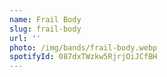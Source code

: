```yaml
---
name: Frail Body
slug: frail-body
url: ''
photo: /img/bands/frail-body.webp
spotifyId: 087dxTWzkw5RjrjOiJCfBH
---
```

